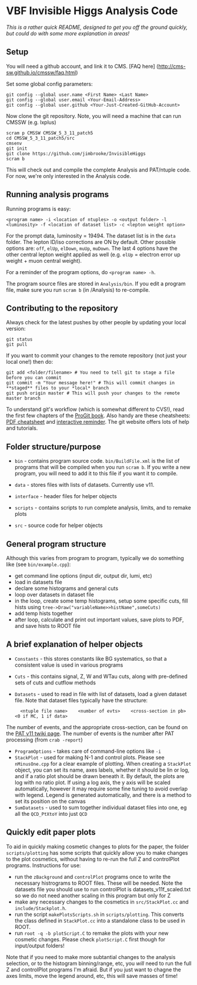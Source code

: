 # VBF Invisible Higgs Analysis Code

*This is a rather quick README, designed to get you off the ground quickly, but could do with some more explanation in areas!*

## Setup

You will need a github account, and link it to CMS. [FAQ here] (http://cms-sw.github.io/cmssw/faq.html)

Set some global config parameters:

    git config --global user.name <First Name> <Last Name>
    git config --global user.email <Your-Email-Address>
    git config --global user.github <Your-Just-Created-GitHub-Account>

Now clone the git repository. Note, you will need a machine that can run CMSSW (e.g. lxplus)

    scram p CMSSW CMSSW_5_3_11_patch5
    cd CMSSW_5_3_11_patch5/src
    cmsenv
    git init
    git clone https://github.com/jimbrooke/InvisibleHiggs
    scram b

This will check out and compile the complete Analysis and PAT/ntuple code. For now, we're only interested in the Analysis code.

## Running analysis programs

Running programs is easy:

    <program name> -i <location of ntuples> -o <output folder> -l <luminosity> -f <location of dataset list> -c <lepton weight option>

For the prompt data, luminosity = 19494. The dataset list is in the `data` folder. The lepton ID/iso corrections are ON by default. Other possible options are: `off`, `elUp`, `elDown`, `muUp`, `muDown`. The last 4 options have the other central lepton weight applied as well (e.g. `elUp` = electron error up weight + muon central weight).

For a reminder of the program options, do `<program name> -h`.

The program source files are stored in `Analysis/bin`. If you edit a program file, make sure you run `scram b` (in /Analysis) to re-compile.

## Contributing to the repository

Always check for the latest pushes by other people by updating your local version:
    
    git status
    git pull

If you want to commit your changes to the remote repository (not just your local one!) then do:
    
    git add <folder/filename> # You need to tell git to stage a file before you can commit
    git commit -m "Your message here!" # This will commit changes in **staged** files to your *local* branch
    git push origin master # This will push your changes to the remote master branch

To understand git's workflow (which is somewhat different to CVS!), read the first few chapters of the [ProGit book](http://git-scm.com/book). Also handy are these cheatsheets: [PDF cheatsheet](https://na1.salesforce.com/help/doc/en/salesforce_git_developer_cheatsheet.pdf) and [interactive reminder](http://ndpsoftware.com/git-cheatsheet.html). The git website offers lots of help and tutorials.

## Folder structure/purpose

* `bin` - contains program source code. `bin/BuildFile.xml` is the list of programs that will be compiled when you run `scram b`. If you write a new program, you will need to add it to this file if you want it to compile.

* `data` - stores files with lists of datasets. Currently use v11.

* `interface` - header files for helper objects

* `scripts` - contains scripts to run complete analysis, limits, and to remake plots

* `src` - source code for helper objects

## General program structure

Although this varies from program to program, typically we do something like (see `bin/example.cpp`):

- get command line options (input dir, output dir, lumi, etc)
- load in datasets file
- declare some histograms and general cuts 
- loop over datasets in dataset file
- in the loop, create some temp histograms, setup some specific cuts, fill hists using `tree->Draw("variableName>>histName",someCuts)`
- add temp hists together
- after loop, calculate and print out important values, save plots to PDF, and save hists to ROOT file

## A brief explanation of helper objects

* `Constants` - this stores constants like BG systematics, so that a consistent value is used in various programs
* `Cuts` - this contains signal, Z, W and WTau cuts, along with pre-defined sets of cuts and cutflow methods
* `Datasets` - used to read in file with list of datasets, load a given dataset file. Note that dataset files typically have the structure:


        <ntuple file name>    <number of evts>    <cross-section in pb>    <0 if MC, 1 if data>


 The number of events, and the appropriate cross-section, can be found on the [PAT v11 twiki page](https://twiki.cern.ch/twiki/bin/viewauth/CMS/InvHiggsPATv11). The number of events is the number after PAT processing (from `crab -report`)

* `ProgramOptions` - takes care of command-line options like `-i`
* `StackPlot` - used for making N-1 and control plots. Please see `nMinusOne.cpp` for a clear example of plotting. When creating a `StackPlot` object, you can set its name, axes labels, whether it should be lin or log, and if a ratio plot should be drawn beneath it. By default, the plots are log with no ratio plot. If using a log axis, the y axis will be scaled automatically, however it may require some fine tuning to avoid overlap with legend. Legend is generated automatically, and there is a method to set its position on the canvas
* `SumDatasets` - used to sum together individual dataset files into one, eg all the `QCD_PtXtoY` into just `QCD` 

## Quickly edit paper plots

To aid in quickly making cosmetic changes to plots for the paper, the folder `scripts/plotting` has some scripts that quickly allow you to make changes to the plot cosmetics, without having to re-run the full Z and controlPlot programs. Instructions for use:

- run the `zBackground` and `controlPlot` programs once to write the necessary histrograms to ROOT files. These will be needed. 
Note the datasets file you should use to run controlPlot is datasets_v11f_scaled.txt so we do not need another scaling in this program but only for Z
- make any necessary changes to the cosmetics in `src/StackPlot.cc` and `include/Stackplot.h`.
- run the script `makePlotsScripts.sh` in `scripts/plotting`. This converts the class defined in `StackPlot.cc` into a standalone class to be used in ROOT.
- run `root -q -b plotScript.C` to remake the plots with your new cosmetic changes. Please check `plotScript.C` first though for input/output folders!

Note that if you need to make more subtantial changes to the analysis selection, or to the histogram binning/range, etc, you *will* need to run the full Z and controlPlot programs I'm afraid. But if you just want to chagne the axes limits, move the legend around, etc, this will save masses of time!
